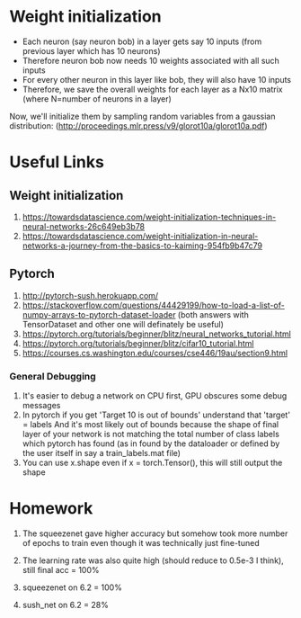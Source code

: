 # Weight initialization

- Each neuron (say neuron bob) in a layer gets say 10 inputs 
  (from previous layer which has 10 neurons)
- Therefore neuron bob now needs 10 weights associated with all such inputs
- For every other neuron in this layer like bob, they will also have 10 inputs
- Therefore, we save the overall weights for each layer as a Nx10 matrix (where N=number of neurons
  in a layer)

Now, we'll initialize them by sampling random variables from a gaussian distribution:
(http://proceedings.mlr.press/v9/glorot10a/glorot10a.pdf)


# Useful Links

## Weight initialization

1. https://towardsdatascience.com/weight-initialization-techniques-in-neural-networks-26c649eb3b78
2. https://towardsdatascience.com/weight-initialization-in-neural-networks-a-journey-from-the-basics-to-kaiming-954fb9b47c79

## Pytorch

1. http://pytorch-sush.herokuapp.com/
2. https://stackoverflow.com/questions/44429199/how-to-load-a-list-of-numpy-arrays-to-pytorch-dataset-loader (both answers with TensorDataset and other one will definately be useful)
3. https://pytorch.org/tutorials/beginner/blitz/neural_networks_tutorial.html
4. https://pytorch.org/tutorials/beginner/blitz/cifar10_tutorial.html
5. https://courses.cs.washington.edu/courses/cse446/19au/section9.html

### General Debugging
   1. It's easier to debug a network on CPU first, GPU obscures some debug messages
   2. In pytorch if you get 'Target 10 is out of bounds' understand that 'target' = labels
      And it's most likely out of bounds because the shape of final layer of your network is not
      matching the total number of class labels which pytorch has found (as in found by the 
      dataloader or defined by the user itself in say a train_labels.mat file)
   3. You can use x.shape even if x = torch.Tensor(), this will still output the shape


# Homework

1. The squeezenet gave higher accuracy but somehow took more number of epochs to train even though
   it was technically just fine-tuned
2. The learning rate was also quite high (should reduce to 0.5e-3 I think),     still final acc = 100%

3. squeezenet on 6.2 = 100%
4. sush_net on 6.2 = 28%